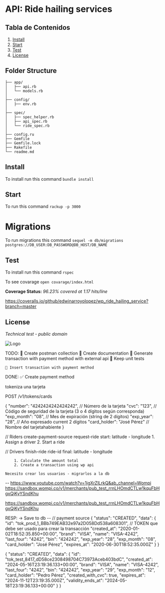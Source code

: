 # API: Ride hailing services


## Tabla de Contenidos

1. [Install](#install)
2. [Start](#start)
3. [Test](#test)
4. [License](#license)

## Folder Structure
```
├── app/
│   ├── api.rb
│   └── models.rb
│
├── config/
│   ├── env.rb
│
├── spec/
│   ├── spec_helper.rb
│   ├── api_spec.rb
│   └── ride_spec.rb
│
├── config.ru
├── Gemfile
├── Gemfile.lock
├── Rakefile
└── readme.md
```

## Install

To install run this command ```bundle install```

## Start 

To run  this command ```rackup -p 3000```

# Migrations
To run migrations this command ```sequel -m db/migrations postgres://DB_USER:DB_PASSWORD@DB_HOST/DB_NAME```


## Test 

To install run this command ```rspec```

To see covarage ```open covarage/index.html```

**Coverage Status:** *96.23% covered at 1.17 hits/line* 

https://coveralls.io/github/edwinarroyolopez/wp_ride_hailing_service?branch=master

## License

*Technical test - public domain*

![Logo](https://code.dblock.org/images/posts/2015/2015-08-04-ruby-grape/grape.png)


TODO:
    🔲 Create postman collection
    🔲 Create documentation 
    🔲 Generate transaction with payment method with external api
    🔲 Keep unit tests

    🔲 Insert transaction with payment method
    

DONE:
    ✅ Create payment method



tokeniza una tarjeta

POST /v1/tokens/cards

{
  "number": "4242424242424242", // Número de la tarjeta
  "cvc": "123", // Código de seguridad de la tarjeta (3 o 4 dígitos según corresponda)
  "exp_month": "08", // Mes de expiración (string de 2 dígitos)
  "exp_year": "28", // Año expresado current 2 dígitos
  "card_holder": "José Pérez" // Nombre del tarjetahabiente
}


// Riders
    create-payment-source
    request-ride
        start: latitude - longitude
        1. Assign a driver
        2. Start a ride

// Drivers
    finish-ride
        ride-id
        final: latitude - longitude

        1. Calculate the amount total
        2. Create a transaction using wp api
    
    Necesito crear los usuarios - migrarlos a la db




-- https://www.youtube.com/watch?v=1jgXrZlLrkQ&ab_channel=Wompi
https://sandbox.wompi.co/v1/merchants/pub_test_rrnLHOmdCTLw1kquFbHgxQjKyYSndKhu

https://sandbox.wompi.co/v1/merchants/pub_test_rrnLHOmdCTLw1kquFbHgxQjKyYSndKhu

RESP:
-> Save to db -- // payment source
{
  "status": "CREATED",
  "data": {
    "id": "tok_prod_1_BBb749EAB32e97a2D058Dd538a608301", // TOKEN que debe ser usado para crear la transacción
    "created_at": "2020-01-02T18:52:35.850+00:00",
    "brand": "VISA",
    "name": "VISA-4242",
    "last_four": "4242",
    "bin": "424242",
    "exp_year": "28",
    "exp_month": "08",
    "card_holder": "José Pérez",
    "expires_at": "2020-06-30T18:52:35.000Z"
  }
}



{
    "status": "CREATED",
    "data": {
        "id": "tok_test_8417_dD58ce2308498704C73973Aceb403bdC",
        "created_at": "2024-05-16T23:19:36.133+00:00",
        "brand": "VISA",
        "name": "VISA-4242",
        "last_four": "4242",
        "bin": "424242",
        "exp_year": "29",
        "exp_month": "12",
        "card_holder": "Pedro Pérez",
        "created_with_cvc": true,
        "expires_at": "2024-11-12T23:19:35.000Z",
        "validity_ends_at": "2024-05-18T23:19:36.133+00:00"
    }
}
